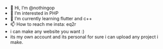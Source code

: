 - 👋 Hi, I’m @nothingop
- 👀 I’m interested in PHP
- 🌱 I’m currently learning flutter and c++
- 📫 How to reach me insta: eq2r
- i can make any website you want :)
- its my own account and its personal for sure i can upload any project i make.

<!---
nothingop/nothingop is a ✨ special ✨ repository because its `README.md` (this file) appears on your GitHub profile.
You can click the Preview link to take a look at your changes.
--->
